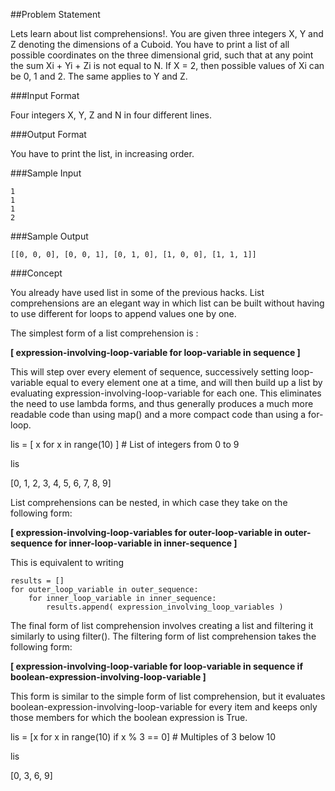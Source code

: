 ##Problem Statement

Lets learn about list comprehensions!. You are given three integers X, Y and Z denoting the dimensions of a Cuboid. You have to print a list of all possible coordinates on the three dimensional grid, such that at any point the sum Xi + Yi + Zi is not equal to N. If X = 2, then possible values of Xi can be 0, 1 and 2. The same applies to Y and Z.

###Input Format

Four integers X, Y, Z and N in four different lines.

###Output Format

You have to print the list, in increasing order.

###Sample Input

    1
    1
    1
    2
###Sample Output


    [[0, 0, 0], [0, 0, 1], [0, 1, 0], [1, 0, 0], [1, 1, 1]]
###Concept

You already have used list in some of the previous hacks. List comprehensions are an elegant way in which list can be built without having to use different for loops to append values one by one.

The simplest form of a list comprehension is : 

**[ expression-involving-loop-variable for loop-variable in sequence ]**

This will step over every element of sequence, successively setting loop-variable equal to every element one at a time, and will then build up a list by evaluating expression-involving-loop-variable for each one. This eliminates the need to use lambda forms, and thus generally produces a much more readable code than using map() and a more compact code than using a for-loop. 


lis = [ x for x in range(10) ]  # List of integers from 0 to 9

lis

[0, 1, 2, 3, 4, 5, 6, 7, 8, 9] 


List comprehensions can be nested, in which case they take on the following form: 

**[ expression-involving-loop-variables for outer-loop-variable in outer-sequence for inner-loop-variable in inner-sequence ]** 

This is equivalent to writing 

    results = []
    for outer_loop_variable in outer_sequence:
    	for inner_loop_variable in inner_sequence:
    		results.append( expression_involving_loop_variables )

The final form of list comprehension involves creating a list and filtering it similarly to using filter(). The filtering form of list comprehension takes the following form: 

**[ expression-involving-loop-variable for loop-variable in sequence if boolean-expression-involving-loop-variable ]** 

This form is similar to the simple form of list comprehension, but it evaluates boolean-expression-involving-loop-variable for every item and keeps only those members for which the boolean expression is True. 


lis = [x for x in range(10) if x % 3 == 0] # Multiples of 3 below 10

lis

[0, 3, 6, 9]
